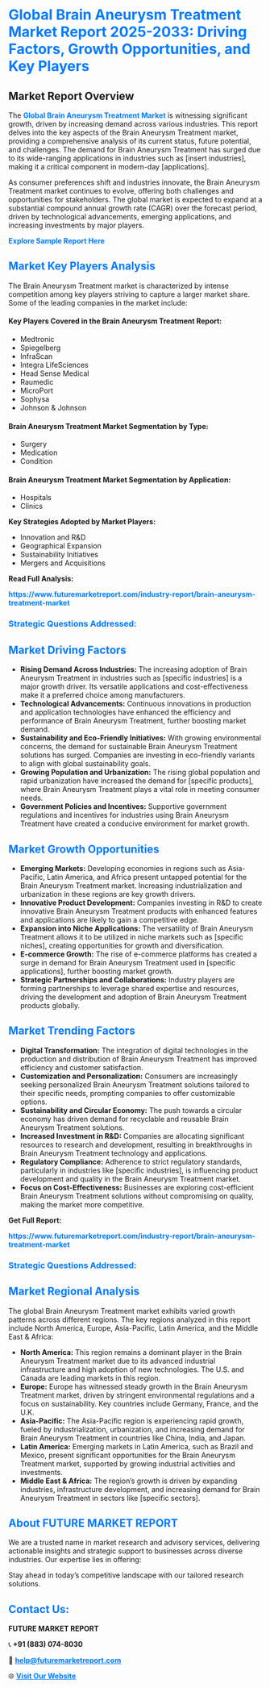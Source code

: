 <h1 style="color: #007BFF;">Global Brain Aneurysm Treatment Market Report 2025-2033: Driving Factors, Growth Opportunities, and Key Players</h1>

<section id="overview">
<h2>Market Report Overview</h2>
<p>The <a href="https://www.futuremarketreport.com/industry-report/brain-aneurysm-treatment-market" style="color: #007BFF; text-decoration: none;"><strong>Global Brain Aneurysm Treatment Market</strong></a> is witnessing significant growth, driven by increasing demand across various industries. This report delves into the key aspects of the Brain Aneurysm Treatment market, providing a comprehensive analysis of its current status, future potential, and challenges. The demand for Brain Aneurysm Treatment has surged due to its wide-ranging applications in industries such as [insert industries], making it a critical component in modern-day [applications].</p>
<p>As consumer preferences shift and industries innovate, the Brain Aneurysm Treatment market continues to evolve, offering both challenges and opportunities for stakeholders. The global market is expected to expand at a substantial compound annual growth rate (CAGR) over the forecast period, driven by technological advancements, emerging applications, and increasing investments by major players.</p>
</section>

<section id="overview">
<p><a href="https://www.futuremarketreport.com/request-sample/reportId=82712" style="color: #007BFF; text-decoration: none;"><strong>Explore Sample Report Here</strong></a></p>
</section>

<section id="key-players">
<h2 style="color: #007BFF;">Market Key Players Analysis</h2>
<p>The Brain Aneurysm Treatment market is characterized by intense competition among key players striving to capture a larger market share. Some of the leading companies in the market include:</p>
<h4>Key Players Covered in the Brain Aneurysm Treatment Report:</h4>
<ul><li>Medtronic</li><li>Spiegelberg</li><li>InfraScan</li><li>Integra LifeSciences</li><li>Head Sense Medical</li><li>Raumedic</li><li>MicroPort</li><li>Sophysa</li><li>Johnson &amp; Johnson</li></ul>
<h4>Brain Aneurysm Treatment Market Segmentation by Type:</h4>
<ul><li>Surgery</li><li>Medication</li><li>Condition</li></ul>

<h4>Brain Aneurysm Treatment Market Segmentation by Application:</h4>
<ul><li>Hospitals</li><li>Clinics</li></ul>
<p><strong>Key Strategies Adopted by Market Players:</strong></p>
<ul>
<li>Innovation and R&D</li>
<li>Geographical Expansion</li>
<li>Sustainability Initiatives</li>
<li>Mergers and Acquisitions</li>
</ul>
</section>

<section>
<p><strong>Read Full Analysis: </strong></p><a href="https://www.futuremarketreport.com/industry-report/brain-aneurysm-treatment-market" style="color: #007BFF; text-decoration: none;"><strong>https://www.futuremarketreport.com/industry-report/brain-aneurysm-treatment-market</strong></a>
<h3 style="color: #007BFF;">Strategic Questions Addressed:</h3>
</section>

<section id="driving-factors">
<h2 style="color: #007BFF;">Market Driving Factors</h2>
<ul>
<li><strong>Rising Demand Across Industries:</strong> The increasing adoption of Brain Aneurysm Treatment in industries such as [specific industries] is a major growth driver. Its versatile applications and cost-effectiveness make it a preferred choice among manufacturers.</li>
<li><strong>Technological Advancements:</strong> Continuous innovations in production and application technologies have enhanced the efficiency and performance of Brain Aneurysm Treatment, further boosting market demand.</li>
<li><strong>Sustainability and Eco-Friendly Initiatives:</strong> With growing environmental concerns, the demand for sustainable Brain Aneurysm Treatment solutions has surged. Companies are investing in eco-friendly variants to align with global sustainability goals.</li>
<li><strong>Growing Population and Urbanization:</strong> The rising global population and rapid urbanization have increased the demand for [specific products], where Brain Aneurysm Treatment plays a vital role in meeting consumer needs.</li>
<li><strong>Government Policies and Incentives:</strong> Supportive government regulations and incentives for industries using Brain Aneurysm Treatment have created a conducive environment for market growth.</li>
</ul>
</section>

<section id="growth-opportunities">
<h2 style="color: #007BFF;">Market Growth Opportunities</h2>
<ul>
<li><strong>Emerging Markets:</strong> Developing economies in regions such as Asia-Pacific, Latin America, and Africa present untapped potential for the Brain Aneurysm Treatment market. Increasing industrialization and urbanization in these regions are key growth drivers.</li>
<li><strong>Innovative Product Development:</strong> Companies investing in R&D to create innovative Brain Aneurysm Treatment products with enhanced features and applications are likely to gain a competitive edge.</li>
<li><strong>Expansion into Niche Applications:</strong> The versatility of Brain Aneurysm Treatment allows it to be utilized in niche markets such as [specific niches], creating opportunities for growth and diversification.</li>
<li><strong>E-commerce Growth:</strong> The rise of e-commerce platforms has created a surge in demand for Brain Aneurysm Treatment used in [specific applications], further boosting market growth.</li>
<li><strong>Strategic Partnerships and Collaborations:</strong> Industry players are forming partnerships to leverage shared expertise and resources, driving the development and adoption of Brain Aneurysm Treatment products globally.</li>
</ul>
</section>

<section id="trending-factors">
<h2 style="color: #007BFF;">Market Trending Factors</h2>
<ul>
<li><strong>Digital Transformation:</strong> The integration of digital technologies in the production and distribution of Brain Aneurysm Treatment has improved efficiency and customer satisfaction.</li>
<li><strong>Customization and Personalization:</strong> Consumers are increasingly seeking personalized Brain Aneurysm Treatment solutions tailored to their specific needs, prompting companies to offer customizable options.</li>
<li><strong>Sustainability and Circular Economy:</strong> The push towards a circular economy has driven demand for recyclable and reusable Brain Aneurysm Treatment solutions.</li>
<li><strong>Increased Investment in R&D:</strong> Companies are allocating significant resources to research and development, resulting in breakthroughs in Brain Aneurysm Treatment technology and applications.</li>
<li><strong>Regulatory Compliance:</strong> Adherence to strict regulatory standards, particularly in industries like [specific industries], is influencing product development and quality in the Brain Aneurysm Treatment market.</li>
<li><strong>Focus on Cost-Effectiveness:</strong> Businesses are exploring cost-efficient Brain Aneurysm Treatment solutions without compromising on quality, making the market more competitive.</li>
</ul>
</section>

<section>
<p><strong>Get Full Report: </strong></p><a href="https://www.futuremarketreport.com/industry-report/brain-aneurysm-treatment-market" style="color: #007BFF; text-decoration: none;"><strong>https://www.futuremarketreport.com/industry-report/brain-aneurysm-treatment-market</strong></a>
<h3 style="color: #007BFF;">Strategic Questions Addressed:</h3>
</section>


<section id="regional-analysis">
<h2 style="color: #007BFF;">Market Regional Analysis</h2>
<p>The global Brain Aneurysm Treatment market exhibits varied growth patterns across different regions. The key regions analyzed in this report include North America, Europe, Asia-Pacific, Latin America, and the Middle East & Africa:</p>
<ul>
<li><strong>North America:</strong> This region remains a dominant player in the Brain Aneurysm Treatment market due to its advanced industrial infrastructure and high adoption of new technologies. The U.S. and Canada are leading markets in this region.</li>
<li><strong>Europe:</strong> Europe has witnessed steady growth in the Brain Aneurysm Treatment market, driven by stringent environmental regulations and a focus on sustainability. Key countries include Germany, France, and the U.K.</li>
<li><strong>Asia-Pacific:</strong> The Asia-Pacific region is experiencing rapid growth, fueled by industrialization, urbanization, and increasing demand for Brain Aneurysm Treatment in countries like China, India, and Japan.</li>
<li><strong>Latin America:</strong> Emerging markets in Latin America, such as Brazil and Mexico, present significant opportunities for the Brain Aneurysm Treatment market, supported by growing industrial activities and investments.</li>
<li><strong>Middle East & Africa:</strong> The region’s growth is driven by expanding industries, infrastructure development, and increasing demand for Brain Aneurysm Treatment in sectors like [specific sectors].</li>
</ul>
</section>

<footer>
<h2 style="color: #007BFF;">About FUTURE MARKET REPORT</h2>
<p>We are a trusted name in market research and advisory services, delivering actionable insights and strategic support to businesses across diverse industries. Our expertise lies in offering:</p>

<p>Stay ahead in today’s competitive landscape with our tailored research solutions.</p>

<h2 style="color: #007BFF;">Contact Us:</h2>
<p><strong>FUTURE MARKET REPORT</strong></p>
<p>📞 <strong>+91 (883) 074-8030</strong></p>
<p>📧 <strong><a href="mailto:help@futuremarketreport.com" style="color: #007BFF;">help@futuremarketreport.com</a></strong></p>
<p>🌐 <strong><a href="https://www.futuremarketreport.com/" style="color: #007BFF;">Visit Our Website</a></strong></p>
</footer>